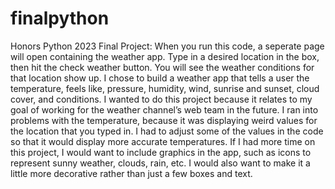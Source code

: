 # finalpython
Honors Python 2023 Final Project:
When you run this code, a seperate page will open containing the weather app.
Type in a desired location in the box, then hit the check weather button.
You will see the weather conditions for that location show up.
I chose to build a weather app that tells a user the temperature, feels like, pressure, humidity, wind, sunrise and sunset, cloud cover, and conditions. I wanted to do this project because it relates to my goal of working for the weather channel’s web team in the future. I ran into problems with the temperature, because it was displaying weird values for the location that you typed in. I had to adjust some of the values in the code so that it would display more accurate temperatures. If I had more time on this project, I would want to include graphics in the app, such as icons to represent sunny weather, clouds, rain, etc. I would also want to make it a little more decorative rather than just a few boxes and text. 


